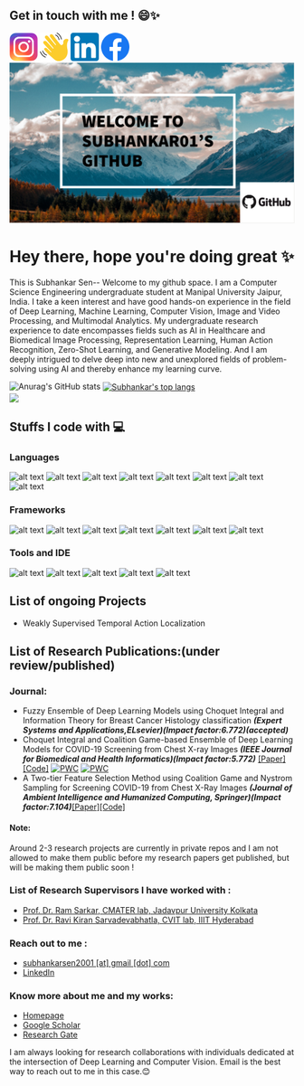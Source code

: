 
## Get in touch with me ! 😄✨
<a href="https://www.instagram.com/___.sobo.___/"><img src="https://github.com/subhankar01/subhankar01/blob/main/assets/insta.png" width="50" height="50"></a> <a href="https://www.clubhouse.com/@subhankarsen"><img src="https://github.com/subhankar01/subhankar01/blob/main/assets/Clubhouse_App_Logo.svg" width="50" height="50"></a> <a href="https://www.linkedin.com/in/subhankar-sen-a62457190/"><img src="https://github.com/subhankar01/subhankar01/blob/main/assets/linkedin.png" width="50" height="50"></a> <a href="https://www.facebook.com/subhankar.sen.9809672"><img src="https://github.com/subhankar01/subhankar01/blob/main/assets/fb.png" width="50" height="50"></a>
<img src="https://github.com/subhankar01/subhankar01/blob/main/intro.png" width="1000">
 
 
# Hey there, hope you're doing great ✨

This is Subhankar Sen-- Welcome to my github space. I am a Computer Science Engineering undergraduate student at Manipal University Jaipur, India. I take a keen interest and have good hands-on experience in the field of Deep Learning, Machine Learning, Computer Vision, Image and Video Processing, and Multimodal Analytics. My undergraduate research experience to date encompasses fields such as AI in Healthcare and Biomedical Image Processing, Representation Learning, Human Action Recognition, Zero-Shot Learning, and Generative Modeling. And I am deeply intrigued to delve deep into new and unexplored fields of problem-solving using AI and thereby enhance my learning curve. 

![Anurag's GitHub stats](https://github-readme-stats.vercel.app/api?username=subhankar01&show_icons=true&theme=radical) <a href="https://github.com/anuraghazra/github-readme-stats">
  <img align="center" src="https://github-readme-stats.vercel.app/api/top-langs/?username=subhankar01&langs_count=8&theme=radical&layout=compact" alt="Subhankar's top langs" />
</a>
</br>
<a href="https://git.io/streak-stats">
  <img align="center" src="https://github-readme-streak-stats.herokuapp.com/?user=subhankar01&theme=omni&currStreakNum=2FD3EB&fire=pink&sideLabels=F00" />
</a>

## Stuffs I code with 💻

### Languages
![alt text](https://camo.githubusercontent.com/94be0a2e5be142925615e5821d97137a930d08fc154962ce43860f1957e6661e/68747470733a2f2f696d672e736869656c64732e696f2f62616467652f507974686f6e2d3337373641423f7374796c653d666f722d7468652d6261646765266c6f676f3d707974686f6e266c6f676f436f6c6f723d7768697465) ![alt text](https://camo.githubusercontent.com/92dcbb4224d1813060110c11e31ff35affeba6bac4e40507d6b2bfaf1647d784/68747470733a2f2f696d672e736869656c64732e696f2f62616467652f432d4138423943433f7374796c653d666f722d7468652d6261646765266c6f676f3d63266c6f676f436f6c6f723d7768697465) ![alt text](https://camo.githubusercontent.com/aa7334b9e224f94cbbebcc8378a504571fdb4c0f0fed65baaff16e551ea2093f/68747470733a2f2f696d672e736869656c64732e696f2f62616467652f432b2b2d3030353939433f7374796c653d666f722d7468652d6261646765266c6f676f3d63253262253262266c6f676f436f6c6f723d7768697465) ![alt text](https://camo.githubusercontent.com/5ca0600a870ed2fd6a5531de972a0bcbee8aa8bbb854e5dad4a153c70f910dff/68747470733a2f2f696d672e736869656c64732e696f2f62616467652f4a6176612d3030373339363f7374796c653d666f722d7468652d6261646765266c6f676f3d6a617661266c6f676f436f6c6f723d7768697465) ![alt text](https://camo.githubusercontent.com/5ebab280db21f60f8e7f33edb1948ba3c30912b0258d8fd44bf09a3d968f55d0/68747470733a2f2f696d672e736869656c64732e696f2f62616467652f4d61746c61622d3030373641383f7374796c653d666f722d7468652d6261646765266c6f676f3d6d617468776f726b73266c6f676f436f6c6f723d7768697465) ![alt text](https://camo.githubusercontent.com/f403213a346df053893f313b599c2f588bec0b124762881d5edcd4e55e41b721/68747470733a2f2f696d672e736869656c64732e696f2f62616467652f424153482d3445414132353f7374796c653d666f722d7468652d6261646765266c6f676f3d676e752d62617368266c6f676f436f6c6f723d7768697465) ![alt text](https://camo.githubusercontent.com/b13850a6f42b0112d7e2ad38cd92369a98de372c8734d8b9334644c36b77f4ad/68747470733a2f2f696d672e736869656c64732e696f2f62616467652f48544d4c2d4533344632363f7374796c653d666f722d7468652d6261646765266c6f676f3d68746d6c35266c6f676f436f6c6f723d7768697465) ![alt text](https://camo.githubusercontent.com/395bcd1fa353e86f422e5f01abf3260b8c76720be050e5f4688ab7fc7634f50f/68747470733a2f2f696d672e736869656c64732e696f2f62616467652f4353532d3135373242363f7374796c653d666f722d7468652d6261646765266c6f676f3d63737333266c6f676f436f6c6f723d7768697465)

### Frameworks
![alt text](https://camo.githubusercontent.com/29931aecfd20486b156f6d69d5e0def22964c4f2b370cb2e9999563692175a19/68747470733a2f2f696d672e736869656c64732e696f2f62616467652f54656e736f72666c6f772d4545344332433f7374796c653d666f722d7468652d6261646765266c6f676f3d74656e736f72666c6f77266c6f676f436f6c6f723d7768697465) ![alt text](https://camo.githubusercontent.com/6872b5340dba731bb9196802cd7e3437e45a9f8242d50d1b40217059fd33a249/68747470733a2f2f696d672e736869656c64732e696f2f62616467652f5079746f7263682d4430303030303f7374796c653d666f722d7468652d6261646765266c6f676f3d7079746f726368266c6f676f436f6c6f723d7768697465) ![alt text](https://camo.githubusercontent.com/1442553e2967d41bc6d8b971e66764f2a09c49541d9cd0bbbab5b28bccb9a21b/68747470733a2f2f696d672e736869656c64732e696f2f62616467652f4b657261732d4430303030303f7374796c653d666f722d7468652d6261646765266c6f676f3d6b65726173266c6f676f436f6c6f723d7768697465) ![alt text](https://camo.githubusercontent.com/2bcbc40d2ef13cebcf581cffd34b0e02fef07daacb59412127cc11c366420a95/68747470733a2f2f696d672e736869656c64732e696f2f62616467652f4f70656e43562d3543334545383f7374796c653d666f722d7468652d6261646765266c6f676f3d6f70656e6376266c6f676f436f6c6f723d7768697465) ![alt text](https://camo.githubusercontent.com/4a98dc4e237b3acf6ffaa4f6c4c3b0c2be5e80e722fe3ec8edcb8931209f79fa/68747470733a2f2f696d672e736869656c64732e696f2f62616467652f5363694b69742532304c6561726e2d4637393331453f7374796c653d666f722d7468652d6261646765266c6f676f3d7363696b69742d6c6561726e266c6f676f436f6c6f723d7768697465) ![alt text](https://camo.githubusercontent.com/4d74b36962a1b06aed5f035f2f95f131059b2b551c7e6d81630f7df7831b9f80/68747470733a2f2f696d672e736869656c64732e696f2f62616467652f446a616e676f2d3039324532303f7374796c653d666f722d7468652d6261646765266c6f676f3d646a616e676f266c6f676f436f6c6f723d7768697465) ![alt text](https://camo.githubusercontent.com/b49c4ac135bc370e5ec143125828651bd30ca7c2438741eede58cb7d4bd0f816/68747470733a2f2f696d672e736869656c64732e696f2f62616467652f666c61736b2d3030303030303f7374796c653d666f722d7468652d6261646765266c6f676f3d666c61736b266c6f676f436f6c6f723d7768697465)

### Tools and IDE
![alt text](https://camo.githubusercontent.com/42ada9cc774b9d2b4cf35691820a881d70657ae42c3a074f00c7e9add6352361/68747470733a2f2f696d672e736869656c64732e696f2f62616467652f56697375616c5f53747564696f5f436f64652d3030373844343f7374796c653d666f722d7468652d6261646765266c6f676f3d76697375616c25323073747564696f253230636f6465266c6f676f436f6c6f723d7768697465) ![alt text](https://camo.githubusercontent.com/75251632e9c74475dfb9c8a4f17b34792226384fe87ff456cb8603b4e94a15bf/68747470733a2f2f696d672e736869656c64732e696f2f62616467652f4a7570797465722d4633373632362e7376673f267374796c653d666f722d7468652d6261646765266c6f676f3d4a757079746572266c6f676f436f6c6f723d7768697465)  ![alt text](https://camo.githubusercontent.com/eda318cefcea9bc55d00c18d309eaadbfb4661d4908eba7407104b908404ac13/68747470733a2f2f696d672e736869656c64732e696f2f62616467652f7079636861726d2d3030303030303f7374796c653d666f722d7468652d6261646765266c6f676f3d7079636861726d266c6f676f436f6c6f723d7768697465) ![alt text](https://camo.githubusercontent.com/f7225a2d383180cf57b8ba875dd1331f32a1aeb6337b946d6a13eb23e7df46a2/68747470733a2f2f696d672e736869656c64732e696f2f62616467652f6769742532302d253232334646393930302e7376673f267374796c653d666f722d7468652d6261646765266c6f676f3d676974266c6f676f436f6c6f723d7768697465) ![alt text](https://camo.githubusercontent.com/55c32e9d380b5bd733ff596980321108fd1c9cdea60e71ffb9aff49b27ddfdb2/68747470733a2f2f696d672e736869656c64732e696f2f62616467652f6d61636f732d3030303030303f7374796c653d666f722d7468652d6261646765266c6f676f3d6d61636f73266c6f676f436f6c6f723d7768697465)

## List of ongoing Projects
- Weakly Supervised Temporal Action Localization
## List of Research Publications:(under review/published)

### Journal:
- Fuzzy Ensemble of Deep Learning Models using Choquet Integral and Information Theory for Breast Cancer Histology classification ***(Expert Systems and Applications,ELsevier)(Impact factor:6.772)(accepted)***
- Choquet Integral and Coalition Game-based Ensemble of Deep Learning Models for COVID-19 Screening from Chest X-ray Images ***(IEEE Journal for Biomedical and Health Informatics)(Impact factor:5.772)*** [[Paper]](https://ieeexplore.ieee.org/document/9534669/authors#authors) [[Code]](https://github.com/subhankar01/Covid-Chestxray-lambda-fuzzy) [![PWC](https://img.shields.io/endpoint.svg?url=https://paperswithcode.com/badge/choquet-integral-and-coalition-game-based/covid-19-diagnosis-on-covidx)](https://paperswithcode.com/sota/covid-19-diagnosis-on-covidx?p=choquet-integral-and-coalition-game-based) [![PWC](https://img.shields.io/endpoint.svg?url=https://paperswithcode.com/badge/choquet-integral-and-coalition-game-based/covid-19-diagnosis-on-novel-covid-19)](https://paperswithcode.com/sota/covid-19-diagnosis-on-novel-covid-19?p=choquet-integral-and-coalition-game-based)
- A Two-tier Feature Selection Method using Coalition Game and Nystrom Sampling for Screening COVID-19 from Chest X-Ray Images ***(Journal of Ambient Intelligence and Humanized Computing, Springer)(Impact factor:7.104)***[[Paper]](https://link.springer.com/article/10.1007/s12652-021-03491-4)[[Code]](https://github.com/subhankar01/covidfs-aihc)
#### Note:
Around 2-3 research projects are currently in private repos and I am not allowed to make them public before my research papers get published, but will be making them public soon !
### List of Research Supervisors I have worked with :
- [Prof. Dr. Ram Sarkar, CMATER lab, Jadavpur University Kolkata](https://scholar.google.com/citations?user=bDj0BUEAAAAJ&hl=en&oi=sra)
- [Prof. Dr. Ravi Kiran Sarvadevabhatla, CVIT lab, IIIT Hyderabad](https://scholar.google.co.in/citations?user=oLJTcXIAAAAJ&hl=en)

### Reach out to me :
- [subhankarsen2001 [at] gmail [dot] com](mailto:subhankarsen2001@gmail.com)
- [LinkedIn](https://www.linkedin.com/in/subhankar-sen-a62457190)
### Know more about me and my works:
- [Homepage](https://subhankarsen2001.wixsite.com/personalwebsite)
- [Google Scholar](https://scholar.google.com.sg/citations?user=MSXb0xoAAAAJ&hl=en)
- [Research Gate](https://www.researchgate.net/profile/Subhankar-Sen-2)

I am always looking for research collaborations with individuals dedicated at the intersection of Deep Learning and Computer Vision. Email is the best way to reach out to me in this case.😊
